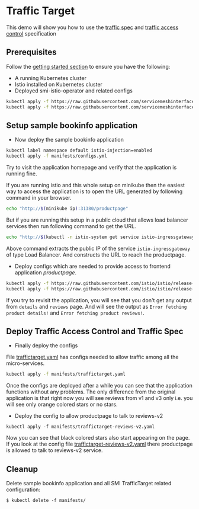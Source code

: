 # Traffic Target

This demo will show you how to use the [traffic spec](https://github.com/servicemeshinterface/smi-spec/blob/master/traffic-specs.md) and [traffic access control](https://github.com/servicemeshinterface/smi-spec/blob/master/traffic-access-control.md) specification

## Prerequisites
Follow the [getting started section](https://github.com/servicemeshinterface/smi-adapter-istio#getting-started) to ensure you have the following:
- A running Kubernetes cluster
- Istio installed on Kubernetes cluster
- Deployed smi-istio-operator and related configs
```bash
kubectl apply -f https://raw.githubusercontent.com/servicemeshinterface/smi-adapter-istio/master/deploy/crds/crds.yaml
kubectl apply -f https://raw.githubusercontent.com/servicemeshinterface/smi-adapter-istio/master/deploy/operator-and-rbac.yaml
```

## Setup sample bookinfo application
* Now deploy the sample bookinfo application

```bash
kubectl label namespace default istio-injection=enabled
kubectl apply -f manifests/configs.yml
```

Try to visit the application homepage and verify that the application is running fine.

If you are running istio and this whole setup on minikube then the easiest way to access the application is to open the URL generated by following command in your browser.

```bash
echo "http://$(minikube ip):31380/productpage"
```

But if you are running this setup in a public cloud that allows load balancer services then run following command to get the URL.

```bash
echo "http://$(kubectl -n istio-system get service istio-ingressgateway -o jsonpath='{.status.loadBalancer.ingress[0].ip}')/productpage"
```

Above command extracts the public IP of the service `istio-ingressgateway` of type Load Balancer. And constructs the URL to reach the productpage.

* Deploy configs which are needed to provide access to frontend application *productpage*.

```bash
kubectl apply -f https://raw.githubusercontent.com/istio/istio/release-1.1/samples/bookinfo/platform/kube/rbac/rbac-config-ON.yaml
kubectl apply -f https://raw.githubusercontent.com/istio/istio/release-1.1/samples/bookinfo/platform/kube/rbac/productpage-policy.yaml
```

If you try to revisit the application, you will see that you don't get any output from `details` and `reviews` page. And will see the output as `Error fetching product details!` and `Error fetching product reviews!`.


## Deploy Traffic Access Control and Traffic Spec

* Finally deploy the configs

File [traffictarget.yaml](manifests/traffictarget.yaml) has configs needed to allow traffic among all the micro-services.

```bash
kubectl apply -f manifests/traffictarget.yaml
```

Once the configs are deployed after a while you can see that the application functions without any problems. The only difference from the original application is that right now you will see reviews from v1 and v3 only i.e. you will see only orange colored stars or no stars.

* Deploy the config to allow productpage to talk to reviews-v2

```
kubectl apply -f manifests/traffictarget-reviews-v2.yaml
```

Now you can see that black colored stars also start appearing on the page. If you look at the config file [traffictarget-reviews-v2.yaml](manifests/traffictarget-reviews-v2.yaml) there productpage is allowed to talk to reviews-v2 service.

## Cleanup
Delete sample bookinfo application and all SMI TrafficTarget related configuration:

```console
$ kubectl delete -f manifests/
```

